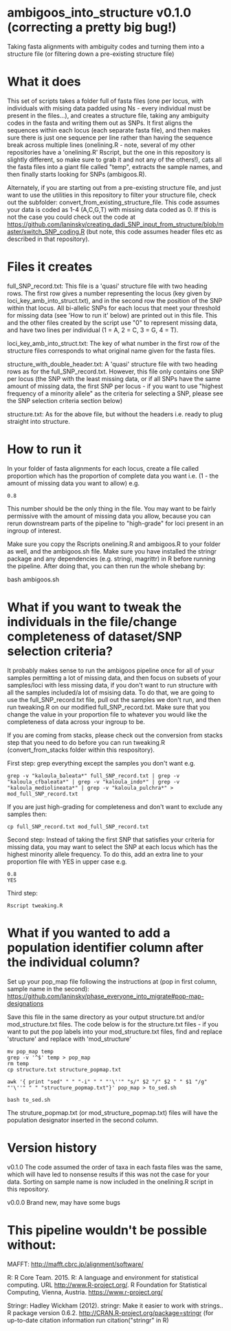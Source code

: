 # ambigoos_into_structure v0.1.0 (correcting a pretty big bug!)
Taking fasta alignments with ambiguity codes and turning them into a structure file (or filtering down a pre-existing structure file)

# What it does
This set of scripts takes a folder full of fasta files (one per locus, with individuals with mising data padded using Ns - every individual must be present in the files...), and creates a structure file, taking any ambiguity codes in the fasta and writing them out as SNPs. It first aligns the sequences within each locus (each separate fasta file), and then makes sure there is just one sequence per line rather than having the sequence break across multiple lines (onelining.R - note, several of my other repositories have a 'onelining.R' Rscript, but the one in this repository is slightly different, so make sure to grab it and not any of the others!), cats all the fasta files into a giant file called "temp", extracts the sample names, and then finally starts looking for SNPs (ambigoos.R).

Alternately, if you are starting out from a pre-existing structure file, and just want to use the utilities in this repository to filter your structure file, check out the subfolder: convert_from_existing_structure_file. This code assumes your data is coded as 1-4 (A,C,G,T) with missing data coded as 0. If this is not the case you could check out the code at https://github.com/laninsky/creating_dadi_SNP_input_from_structure/blob/master/switch_SNP_coding.R (but note, this code assumes header files etc as described in that repository).

# Files it creates
full_SNP_record.txt: This file is a 'quasi' structure file with two heading rows. The first row gives a number representing the locus (key given by loci_key_amb_into_struct.txt), and in the second row the position of the SNP within that locus. All bi-allelic SNPs for each locus that meet your threshold for missing data (see 'How to run it' below) are printed out in this file. This and the other files created by the script use "0" to represent missing data, and have two lines per individual (1 = A, 2 = C, 3 = G, 4 = T).

loci_key_amb_into_struct.txt: The key of what number in the first row of the structure files corresponds to what original name given for the fasta files.

structure_with_double_header.txt: A 'quasi' structure file with two heading rows as for the full_SNP_record.txt. However, this file only contains one SNP per locus (the SNP with the least missing data, or if all SNPs have the same amount of missing data, the first SNP per locus - if you want to use "highest frequency of a minority allele" as the criteria for selecting a SNP, please see the SNP selection criteria section below)

structure.txt: As for the above file, but without the headers i.e. ready to plug straight into structure.

# How to run it
In your folder of fasta alignments for each locus, create a file called proportion which has the proportion of complete data you want i.e. (1 - the amount of missing data you want to allow) e.g.
```
0.8
```
This number should be the only thing in the file. You may want to be fairly permissive with the amount of missing data you allow, because you can rerun downstream parts of the pipeline to "high-grade" for loci present in an ingroup of interest.

Make sure you copy the Rscripts onelining.R and ambigoos.R to your folder as well, and the ambigoos.sh file. Make sure you have installed the stringr package and any dependencies (e.g. stringi, magrittr) in R before running the pipeline. After doing that, you can then run the whole shebang by:

bash ambigoos.sh

# What if you want to tweak the individuals in the file/change completeness of dataset/SNP selection criteria?
It probably makes sense to run the ambigoos pipeline once for all of your samples permitting a lot of missing data, and then focus on subsets of your samples/loci with less missing data, if you don't want to run structure with all the samples included/a lot of msising data. To do that, we are going to use the full_SNP_record.txt file, pull out the samples we don't run, and then run tweaking.R on our modified full_SNP_record.txt. Make sure that you change the value in your proportion file to whatever you would like the completeness of data across your ingroup to be.

If you are coming from stacks, please check out the conversion from stacks step that you need to do before you can run tweaking.R (convert_from_stacks folder within this respository).

First step: grep everything except the samples you don't want e.g.
```
grep -v "kaloula_baleata*" full_SNP_record.txt | grep -v "kaloula_cfbaleata*" | grep -v "kaloula_indo*" | grep -v "kaloula_mediolineata*" | grep -v "kaloula_pulchra*" > mod_full_SNP_record.txt
```
If you are just high-grading for completeness and don't want to exclude any samples then:
```
cp full_SNP_record.txt mod_full_SNP_record.txt
```

Second step:
Instead of taking the first SNP that satisfies your criteria for missing data, you may want to select the SNP at each locus which has the highest minority allele frequency. To do this, add an extra line to your proportion file with YES in upper case e.g.
```
0.8
YES
```

Third step:
```
Rscript tweaking.R
```


# What if you wanted to add a population identifier column after the individual column?
Set up your pop_map file following the instructions at (pop in first column, sample name in the second):
https://github.com/laninsky/phase_everyone_into_migrate#pop-map-designations

Save this file in the same directory as your output structure.txt and/or mod_structure.txt files. The code below is for the structure.txt files - if you want to put the pop labels into your mod_structure.txt files, find and replace 'structure' and replace with 'mod_structure'
```
mv pop_map temp
grep -v '^$' temp > pop_map
rm temp
cp structure.txt structure_popmap.txt

awk '{ print "sed" " " "-i" " " "'\''" "s/" $2 "/" $2 " " $1 "/g" "'\''" " " "structure_popmap.txt"}' pop_map > to_sed.sh

bash to_sed.sh
```
The struture_popmap.txt (or mod_structure_popmap.txt) files will have the population designator inserted in the second column.

# Version history
v0.1.0 The code assumed the order of taxa in each fasta files was the same, which will have led to nonsense results if this was not the case for your data. Sorting on sample name is now included in the onelining.R script in this repository.

v0.0.0 Brand new, may have some bugs

# This pipeline wouldn't be possible without:
MAFFT: http://mafft.cbrc.jp/alignment/software/

R: R Core Team. 2015. R: A language and environment for statistical computing. URL http://www.R-project.org/. R Foundation for Statistical Computing, Vienna, Austria. https://www.r-project.org/

Stringr: Hadley Wickham (2012). stringr: Make it easier to work with strings.. R package version 0.6.2. http://CRAN.R-project.org/package=stringr (for up-to-date citation information run citation("stringr" in R)
